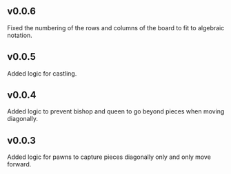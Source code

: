 ## v0.0.6

Fixed the numbering of the rows and columns of the board to fit to algebraic notation.

## v0.0.5

Added logic for castling.

## v0.0.4

Added logic to prevent bishop and queen to go beyond pieces when moving diagonally.

## v0.0.3

Added logic for pawns to capture pieces diagonally only and only move forward.

